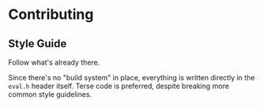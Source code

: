 # Contributing

## Style Guide

Follow what's already there.

Since there's no "build system" in place, everything is written directly in the
`eval.h` header itself. Terse code is preferred, despite breaking more
common style guidelines.